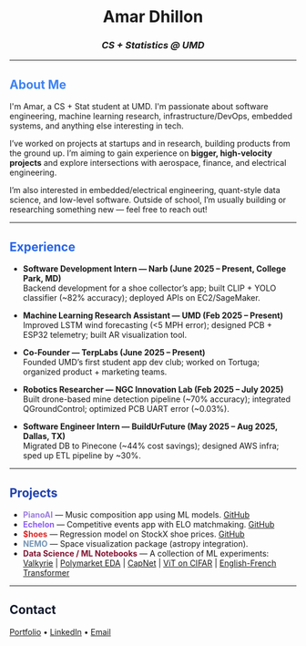 <h1 align="center"><b>Amar Dhillon</b></h1>
<h3 align="center"><i>CS + Statistics @ UMD</i></h3>

---

## <span style="color:#3B82F6">About Me</span>
I'm Amar, a CS + Stat student at UMD. I'm passionate about software engineering, machine learning research, infrastructure/DevOps, embedded systems, and anything else interesting in tech.  

I’ve worked on projects at startups and in research, building products from the ground up. I’m aiming to gain experience on **bigger, high-velocity projects** and explore intersections with aerospace, finance, and electrical engineering.  

I’m also interested in embedded/electrical engineering, quant-style data science, and low-level software. Outside of school, I’m usually building or researching something new — feel free to reach out!

---

## <span style="color:#2563EB">Experience</span>
- **Software Development Intern — Narb (June 2025 – Present, College Park, MD)**  
  Backend development for a shoe collector’s app; built CLIP + YOLO classifier (~82% accuracy); deployed APIs on EC2/SageMaker.  

- **Machine Learning Research Assistant — UMD (Feb 2025 – Present)**  
  Improved LSTM wind forecasting (<5 MPH error); designed PCB + ESP32 telemetry; built AR visualization tool.  

- **Co-Founder — TerpLabs (June 2025 – Present)**  
  Founded UMD’s first student app dev club; worked on Tortuga; organized product + marketing teams.  

- **Robotics Researcher — NGC Innovation Lab (Feb 2025 – July 2025)**  
  Built drone-based mine detection pipeline (~70% accuracy); integrated QGroundControl; optimized PCB UART error (~0.03%).  

- **Software Engineer Intern — BuildUrFuture (May 2025 – Aug 2025, Dallas, TX)**  
  Migrated DB to Pinecone (~44% cost savings); designed AWS infra; sped up ETL pipeline by ~30%.  

---

## <span style="color:#1E40AF">Projects</span>
- <span style="color:#9D7EDB"><b>PianoAI</b></span> — Music composition app using ML models. [GitHub](https://github.com/AmarDhillon05/PianoAi-v2)  
- <span style="color:#8B5CF6"><b>Echelon</b></span> — Competitive events app with ELO matchmaking. [GitHub](https://github.com/AmarDhillon05/echelon)  
- <span style="color:#DC2626"><b>$hoes</b></span> — Regression model on StockX shoe prices. [GitHub](https://github.com/AmarDhillon05/Shoes)  
- <span style="color:#7393B3"><b>NEMO</b></span> — Space visualization package (astropy integration).  
- <span style="color:#811331"><b>Data Science / ML Notebooks</b></span> — A collection of ML experiments:  
  [Valkyrie](https://github.com/AmarDhillon05/Valkyrie-Assessment) | 
  [Polymarket EDA](https://github.com/AmarDhillon05/Sif-EDA) | 
  [CapNet](https://github.com/AmarDhillon05/CapNet) | 
  [ViT on CIFAR](https://github.com/AmarDhillon05/Vision-transformer-on-CIFAR-100) | 
  [English-French Transformer](https://github.com/AmarDhillon05/English-to-French-transformer)  

---

## <span style="color:#0F172A">Contact</span>
[Portfolio](https://site.adh05.com) • 
[LinkedIn](https://www.linkedin.com/in/amar-dhillon-917537261/) • 
[Email](mailto:adhillon053@gmail.com)
